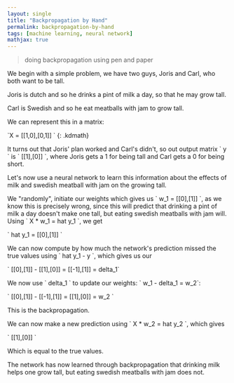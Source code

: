 ```yaml
---
layout: single
title: "Backpropagation by Hand"
permalink: backpropagation-by-hand
tags: [machine learning, neural network]
mathjax: true
---
```


> doing backpropagation using pen and paper

We begin with a simple problem, we have two guys, Joris and Carl, who both want to be tall.

Joris is dutch and so he drinks a pint of milk a day, so that he may grow tall.

Carl is Swedish and so he eat meatballs with jam to grow tall.

We can represent this in a matrix: 

\`X = [[1,0],[0,1]] \`
{: .kdmath}

It turns out that Joris' plan worked and Carl's didn't, so out output matrix \` y \` is \` [[1],[0]] \`,
where Joris gets a 1 for being tall and Carl gets a 0 for being short.

Let's now use a neural network to learn this information about the effects of milk and swedish meatball with jam on the growing tall.

We "randomly", initiate our weights which gives us \` w_1 = [[0],[1]] \`, 
as we know this is precisely wrong, since this will predict that drinking a pint of milk a day doesn't make one tall,
but eating swedish meatballs with jam will. Using \` X * w_1 = hat y_1 \`, we get

\` hat y_1 = [[0],[1]] \`

We can now compute by how much the network's prediction missed the true values using \` hat y_1 - y \`, which gives us our 

\` [[0],[1]] - [[1],[0]] = [[-1],[1]] = delta_1\`

We now use \` delta_1 \` to update our weights: \` w_1 - delta_1 = w_2\`:

\` [[0],[1]] - [[-1],[1]] = [[1],[0]] = w_2 \`

This is the backpropagation.

We can now make a new prediction using \` X * w_2 = hat y_2 \`, which gives

\` [[1],[0]] \`

Which is equal to the true values.

The network has now learned through backpropagation that drinking milk helps one grow tall, but eating swedish meatballs with jam does not.
